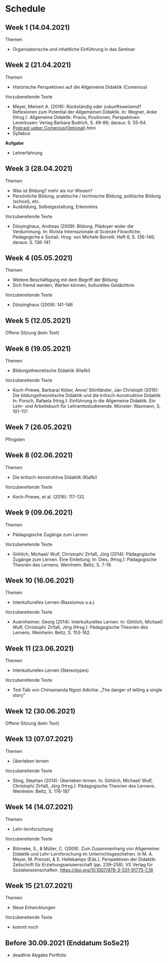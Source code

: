 # Schedule

## Week  1 (14.04.2021)

Themen
- Organisatorische und inhaltliche Einführung in das Seminar


## Week  2 (21.04.2021)

Themen
- Historische Perspektiven auf die Allgemeine Didaktik (Comenius)

Vorzubereitende Texte
- Meyer, Meinert A. (2016): Rückständig oder zukunftsweisend? Reflexionen zum Potential der Allgemeinen Didaktik. In: Wegner, Anke (Hrsg.): Allgemeine Didaktik: Praxis, Positionen, Perspektiven. Leverkusen: Verlag Barbara Budrich, S. 49-86; daraus: S. 55-64.
- [Podcast ueber Comenius(Optional)](https://www1.wdr.de/mediathek/audio/zeitzeichen/audio-johann-amos-comenius-theologe-und-paedagoge-todestag--100).html
- Syllabus 

**Aufgabe**
- Lehrerfahrung 


## Week  3 (28.04.2021)

Themen
- Was ist Bildung? mehr als nur Wissen? 
- Persönliche Bildung, praktische / technische Bildung, politische Bildung (school), etc.
- Ausbildung, Selbstgestaltung, Erkenntnis

Vorzubereitende Texte
- Dörpinghaus, Andreas (2009): Bildung. Plädoyer wider die Verdummung. In: Rivista Internazionale di Scienze Filosofiche, Pedagogiche e Soziali. Hrsg. von Michele Borrelli. Heft 6, S. 136-146; daraus: S. 136-141


## Week  4 (05.05.2021)

Themen
- Weitere Beschäftigung mit dem Begriff der Bildung
- Sich fremd werden, Warten können, kulturelles Gedächtnis

Vorzubereitende Texte
- Dörpinghaus (2009): 141-146


## Week  5 (12.05.2021)

Offene Sitzung (kein Text)


## Week  6 (19.05.2021)

Themen
- Bildungstheoretische Didaktik (Klafki)

Vorzubereitende Texte
- Koch-Priewe, Barbara/ Köker, Anne/ Störtländer, Jan Christoph (2016): Die bildungstheoretische Didaktik und die kritisch-konstruktive Didaktik. In: Porsch, Rafaela (Hrsg.): Einführung in die Allgemeine Didaktik. Ein Lehr- und Arbeitsbuch für Lehramtsstudierende. Münster: Waxmann, S. 101-117:


## Week  7 (26.05.2021)

Pfingsten 


## Week  8 (02.06.2021)

Themen
- Die kritisch-konstruktive Didaktik (Klafki)

Vorzubereitende Texte
- Koch-Priewe, et al. (2016): 117-132. 


## Week  9 (09.06.2021)

Themen
- Pädagogische Zugänge zum Lernen

Vorzubereitende Texte
- Göhlich, Michael/ Wulf, Christoph/ Zirfaß, Jörg (2014): Pädagogische Zugänge zum Lernen. Eine Einleitung. In: Dies. (Hrsg.): Pädagogische Theorien des Lernens. Weinheim: Beltz, S. 7-19.


## Week 10 (16.06.2021)

Themen
- Interkulturelles Lernen (Rassismus u.a.)

Vorzubereitende Texte
- Auernheimer, Georg (2014): Interkulturelles Lernen. In: Göhlich, Michael/ Wulf, Christoph/ Zirfaß, Jörg (Hrsg.): Pädagogische Theorien des Lernens. Weinheim: Beltz, S. 153-162.


## Week 11 (23.06.2021)

Themen
- Interkulturelles Lernen (Stereotypes)

Vorzubereitende Texte
- Ted-Talk von Chimamanda Ngozi Adichie: „The danger of telling a single story”


## Week 12 (30.06.2021)

Offene Sitzung (kein Text)


## Week 13 (07.07.2021)

Themen
-  Überleben lernen

Vorzubereitende Texte
- Sting, Stephan (2014): Überleben lernen. In: Göhlich, Michael/ Wulf, Christoph/ Zirfaß, Jörg (Hrsg.): Pädagogische Theorien des Lernens. Weinheim: Beltz, S. 176-187


## Week 14 (14.07.2021)

Themen
- Lehr-lernforschung 

Vorzubereitende Texte
- Blömeke, S., & Müller, C. (2009). Zum Zusammenhang von Allgemeiner Didaktik und Lehr-Lernforschung im Unterrichtsgeschehen. In M. A. Meyer, M. Prenzel, & S. Hellekamps (Eds.), Perspektiven der Didaktik: Zeitschrift für Erziehungswissenschaft (pp. 239–258). VS Verlag für Sozialwissenschaften. https://doi.org/10.1007/978-3-531-91775-7_16


## Week 15 (21.07.2021)

Themen
- Neue Entwicklungen 

Vorzubereitende Texte
- kommt noch


## Before 30.09.2021 (Enddatum SoSe21)

- deadline Abgabe Portfolio





